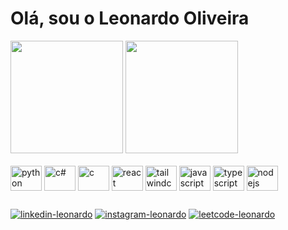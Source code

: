 # Olá, sou o Leonardo Oliveira

<div>
    <img height="180em" src="https://github-readme-stats.vercel.app/api?username=iamlnx&show_icons=true&theme=tokyonight&include_all_commits=true"/>
    <img height="180em" src="https://github-readme-stats.vercel.app/api/top-langs/?username=iamlnx&layout=compact&theme=tokyonight"/>
</div>

<div style="display: inline_block">
  <br>
  <img align="center" alt="python" height="40" width="50" src="https://cdn.jsdelivr.net/gh/devicons/devicon@latest/icons/python/python-original.svg">
  <img align="center" alt="c#" height="40" width="50" src="https://cdn.jsdelivr.net/gh/devicons/devicon@latest/icons/csharp/csharp-original.svg">
  <img align="center" alt="c" height="40" width="50" src="https://cdn.jsdelivr.net/gh/devicons/devicon@latest/icons/c/c-original.svg">
  <img align="center" alt="react" height="40" width="50" src="https://cdn.jsdelivr.net/gh/devicons/devicon@latest/icons/react/react-original.svg">
  <img align="center" alt="tailwindcss" height="40" width="50" src="https://cdn.jsdelivr.net/gh/devicons/devicon@latest/icons/tailwindcss/tailwindcss-original.svg">
  <img align="center" alt="javascript" height="40" width="50" src="https://cdn.jsdelivr.net/gh/devicons/devicon@latest/icons/javascript/javascript-original.svg">
  <img align="center" alt="typescript" height="40" width="50" src="https://cdn.jsdelivr.net/gh/devicons/devicon@latest/icons/typescript/typescript-original.svg">
  <img align="center" alt="nodejs" height="40" width="50" src="https://cdn.jsdelivr.net/gh/devicons/devicon@latest/icons/nodejs/nodejs-original.svg">
</div>

##

<div>
  <a href="https://linkedin.com/in/leonardono"><img alt="linkedin-leonardo" src="https://img.shields.io/badge/LinkedIn-0077B5?style=for-the-badge&logo=linkedin&logoColor=white"></a>
  <a href="https://instagram.com/dev.lnx"><img alt="instagram-leonardo" src="https://img.shields.io/badge/Instagram-E4405F?style=for-the-badge&logo=instagram&logoColor=white"></a>
  <a href="https://leetcode.com/u/iamlnx/"><img alt="leetcode-leonardo" src="https://img.shields.io/badge/-LeetCode-FFA116?style=for-the-badge&logo=LeetCode&logoColor=black"></a>
</div>
